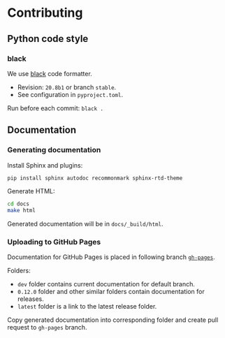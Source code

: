 # Contributing

## Python code style

### black

We use [black](https://black.readthedocs.io/en/stable/) code formatter.

- Revision: `20.8b1` or branch `stable`.
- See configuration in `pyproject.toml`.

Run before each commit: `black .`

## Documentation

### Generating documentation

Install Sphinx and plugins:
```bash
pip install sphinx autodoc recommonmark sphinx-rtd-theme
```

Generate HTML:
```bash
cd docs
make html
```

Generated documentation will be in `docs/_build/html`.

### Uploading to GitHub Pages

Documentation for GitHub Pages is placed in following branch
[`gh-pages`](https://github.com/IntelPython/numba-dppy/tree/gh-pages).

Folders:
- `dev` folder contains current documentation for default branch.
- `0.12.0` folder and other similar folders contain documentation for releases.
- `latest` folder is a link to the latest release folder.

Copy generated documentation into corresponding folder and create pull request
to `gh-pages` branch.
